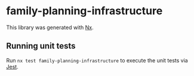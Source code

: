 # family-planning-infrastructure

This library was generated with [Nx](https://nx.dev).

## Running unit tests

Run `nx test family-planning-infrastructure` to execute the unit tests via [Jest](https://jestjs.io).
